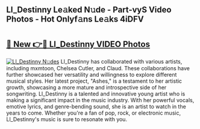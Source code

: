 ## Ll_Destinny Le𝚊ked N𝚞de - Part-vyS Video Photos - Hot Onlyf𝚊ns Le𝚊ks 4iDFV

# <h2><a href="http://ab77763.deff.icu/?id=Ll_Destinny">🔗 New 👉🔴 Ll_Destinny VIDEO Photos</a></h2>

[![Ll_Destinny N𝚞des](https://i.imgur.com/rIISA9y.gif)](http://ab77763.deff.icu/?id=Ll_Destinny)
Ll_Destinny has collaborated with various artists, including mxmtoon, Chelsea Cutler, and Claud. These collaborations have further showcased her versatility and willingness to explore different musical styles. Her latest project, "Ashes," is a testament to her artistic growth, showcasing a more mature and introspective side of her songwriting. Ll_Destinny is a talented and innovative young artist who is making a significant impact in the music industry. With her powerful vocals, emotive lyrics, and genre-bending sound, she is an artist to watch in the years to come. Whether you're a fan of pop, rock, or electronic music, Ll_Destinny's music is sure to resonate with you.
